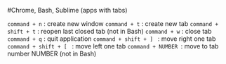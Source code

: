 #Chrome, Bash, Sublime (apps with tabs)

`command + n` : create new window
`command + t` : create new tab
`command + shift + t` : reopen last closed tab (not in Bash)
`command + w` : close tab
`command + q` : quit application
`command + shift + ] ` : move right one tab
`command + shift + [ ` : move left one tab
`command + NUMBER `: move to tab number NUMBER (not in Bash)